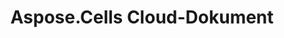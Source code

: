 ﻿---
title: Aspose.Cells Cloud-Dokument
type: docs
url: /de/
description: Aspose.Cells Cloud unterstützt Excel zum Erstellen, Konvertieren, Zusammenführen, Aufteilen, Schützen, für interne Objektoperationen usw.
weight: 10
kwords: Excel, Office Cloud, REST API, Tabellenkalkulation, PDF, CSV, Json, Markdwon, Aspose.Cells Cloud-Dokument
---
